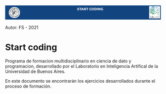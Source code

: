 ![header](doc/header.png)

Autor: FS - 2021

# Start coding

Programa de formacion multidisciplinario en ciencia de dato y  programacion,  desarrollado por el Laboratorio en Inteligencia Artifical de la Universidad de Buenos Aires.

En este documento se encontrarán los ejercicios desarrollados durante el proceso de formación.